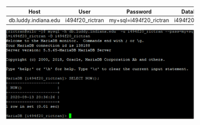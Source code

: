 | Host | User | Password | Database |
|---|---|---|---|
| db.luddy.indiana.edu | i494f20_rictran | my+sql=i494f20_rictran | i494f20_rictran |
 
 ![image](databases.PNG)

